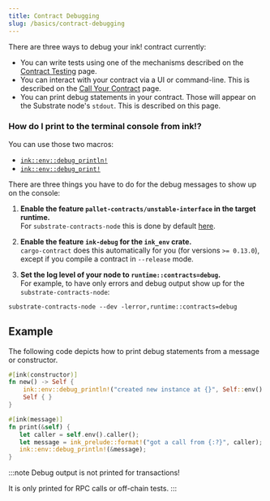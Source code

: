 ```yaml
---
title: Contract Debugging
slug: /basics/contract-debugging
---
```


There are three ways to debug your ink! contract currently:
* You can write tests using one of the mechanisms described on the
  [Contract Testing](/basics/contract-testing) page.
* You can interact with your contract via a UI or command-line. This is
  described on the [Call Your Contract](/getting-started/calling-your-contract) page.
* You can print debug statements in your contract. Those will appear
  on the Substrate node's `stdout`. This is described on this page.

### How do I print to the terminal console from ink!?

You can use those two macros:
* [`ink::env::debug_println!`](https://docs.rs/ink_env/4.0.0-beta/ink_env/macro.debug_println.html)
* [`ink::env::debug_print!`](https://docs.rs/ink_env/4.0.0-beta/ink_env/macro.debug_print.html)

There are three things you have to do for the debug messages to show up on the console:

1. __Enable the feature `pallet-contracts/unstable-interface` in the target runtime.__<br/>
   For `substrate-contracts-node` this is done by default [here](https://github.com/paritytech/substrate-contracts-node/blob/master/runtime/Cargo.toml).

1. __Enable the feature `ink-debug` for the `ink_env` crate.__<br/>
   `cargo-contract` does this automatically for you (for versions `>= 0.13.0`), except if
   you compile a contract in `--release` mode.

1. __Set the log level of your node to `runtime::contracts=debug`.__<br/>
   For example, to have only errors and debug output show up for the `substrate-contracts-node`:
  ```
  substrate-contracts-node --dev -lerror,runtime::contracts=debug
  ```

## Example

The following code depicts how to print debug statements
from a message or constructor.

```rust
#[ink(constructor)]
fn new() -> Self {
    ink::env::debug_println!("created new instance at {}", Self::env().block_number());
    Self { }
}

#[ink(message)]
fn print(&self) {
   let caller = self.env().caller();
   let message = ink_prelude::format!("got a call from {:?}", caller);
   ink::env::debug_println!(&message);
}
```


:::note
Debug output is not printed for transactions!

It is only printed for RPC calls or off-chain tests.
:::
